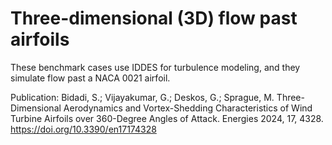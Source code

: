 <!-- This file is automatically compiled into the website. Please copy linked files into .website_src/ paths to enable website rendering -->

# Three-dimensional (3D) flow past airfoils

These benchmark cases use IDDES for turbulence modeling, and they simulate flow past a NACA 0021 airfoil.

Publication:
Bidadi, S.; Vijayakumar, G.; Deskos, G.; Sprague, M. Three-Dimensional Aerodynamics and Vortex-Shedding Characteristics of Wind Turbine Airfoils over 360-Degree Angles of Attack. Energies 2024, 17, 4328. https://doi.org/10.3390/en17174328 
